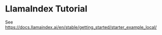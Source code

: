 # LlamaIndex Tutorial

See https://docs.llamaindex.ai/en/stable/getting_started/starter_example_local/